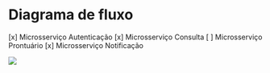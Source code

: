 # Diagrama de fluxo

[x] Microsserviço Autenticação
[x] Microsserviço Consulta
[ ] Microsserviço Prontuário
[x] Microsserviço Notificação

[![](https://mermaid.ink/img/pako:eNqtWs1y2zYQfhUOT_GMFFugZFE6tJOxlUxm7MRju5dKPsAkJGMqEip_3CSyH6CPkemh00OfQi9WEPwRAAIEpNQXS-TuAtjv-xYL2Fs3ICFyp-5yTf4InmCSOfeXTvWziOtPOMYBJoM3bz7Gu3_pp5MTp9__ycnwhvTzNIcJfbm3TlC6IWkGB8xoiSPq-B5HJydyQNAVELQDgjog0AT0ugJ6e-tnlOAlDmA_SFCI4gBDnDL7l0-7v8hLMYTXDLF3S_PHVQI3T84FDGGaJTBxaOzddxp8b1T8CInZ7v50ot0_IQ7Iz6-iHY6XJIlgP4QhSfsRKmzmi8XH8rFzcXvdc2ISoZ6DIojXPSdF8RN0kEMTguis15h6osXioSvsBgYYxRniA9-8VwVuBQrqddZzm998vrt3TmGe0Yg0gQEkp43RaWn0oA3SzKQ7TG0mB2p4Nb9FAXpEzYMHHqRW_ktg73D0osy30bOkhDqnZjhZDDmPNnBJjuoR5cDMqcmTCQedNYpDJe1nX4J1jm1IDyxIz-wrXl2iJY4RCzF1rku_hw63hkmC401NnK78BiTKI04LTABUUmoFoHLJ9brm88vZ1ex-JnE3RGuUwURHWHAQYYGCsFyujI4iX4V0GYFgERT5soDiMFfOgDlKee4EQaAtMNP2FtFC-Y0W6yuywh2J9yxIuy5CKCs1pdCdkkKiq7oan84qFqpDCKOqimfzRVeEpcENMXQVWLVvbi-4PfR5973Yk1I5fSuUULqQ31A8_0A_Ouxjpwo8hQr4NBg9RRmI6zdjy2Lox1OH5ZzUI7VGUCW0CzhLJ31_w_K5R0Mrnr2JQtdwRa2hUmsUXTZe4tRGevWXFkwIKXVzSOqwF84GUopU2xVxQlTH0rcnVaia1uzbvqPQ1WVPUZd5O_PkpU1atWb5rVC9PC0AjUXd86oaUgmlJV7TgbrguUgKaAISp_k6kyYqeOtQ2aD09xynsAOV2qQB5cNsj8ljngZ6QIYGQOTdo1yGDYOaJes51ISrWFR_N_NoZJg2zSzsxyRjmqSltmhgV7gI6cSQvS2mWBvs_qaVq1UbBXQY2lKeO0EQSDfUJF-5g6uYoraRtKB2bb8XpjbSJLimt5hGrXhalgeIaE2B4aaXKnV0xYwczkio2VKISgINocr3OjadG7tFOb6QwnNjSTk_IBsi1NQ5y9UZeZflVZdVG-kZU1pwsqXcfyaVI1WwXq2wHqWOMb_5hc9s8_50isPWQbSy6j-zg_P2omZg1bXITQtKEsJVhVuUkYTqtXgsh44pYmnKTuM877afyud0DEHd8kgyX4FVgVCRZ2wkjwoKBrWc2-7Ml2oXM9qZbr4rEzJr4cW6Fk2OrYDgwrRybYBCENf4gNHKpSo8JVkKyWhLs4Xw0eoNYBygNYxoI0k011rMQNcg6KPxUo5oHqiYQ-II47X33XIsTmD10ZrbeEsblZj3LS43CrDUND_1Tl03oySIpkhw3L6jx6WwEBp9w1oM7qVJ4N7RAvcPFDg_q2qHlhJvwEU6cvDZtkGkLXuBhbYBmHQ70LCG7Zj56KIo64lnQF6oJ76hKshDdlYG_3-pDEB3h8IayXIqfEMtrNa2lHTzFBxRT5TcBQcWFS0LPWNhUWIGuquLgWTgoBKjItvw4DLD82liLDUGGNX1BtgAp686ni1knUoHh0UxlR9wGLBHT00bS1mKhhYMEcrRRNosxZIkcKN94QBkW6tbh9bZFvzA1YPi5Ats7h-Evy6dGU7z-hMw-KGbCPXxGNhfRwirGFisQibD6Ih7iTZ-qssJYMZJ_GPUWRdAHRcVwBorzXUFsAJFnOygCwfl1cVIITTbRgDoO4HWMLKp23MjRJOBQ3fqbgvHhZs9oQgt3Cn9GKIlpOtbuIv4lZrCPCN3X-PAnWZJjnpuvglhhi4xpLKO6ocoxHSHuy7_jYD9N0HP3cD4V0IaE_rVnW7dL-504I3fnoGJfzbxh_5k5PXcr_ThALwd-t4YjIDn-ZMz33_tud-Y_-DtyB_5k_EYgJEH6O-em5B89eROl3Cdotf_AB1IYRY?type=png)](https://mermaid.live/edit#pako:eNqtWs1y2zYQfhUOT_GMFFugZFE6tJOxlUxm7MRju5dKPsAkJGMqEip_3CSyH6CPkemh00OfQi9WEPwRAAIEpNQXS-TuAtjv-xYL2Fs3ICFyp-5yTf4InmCSOfeXTvWziOtPOMYBJoM3bz7Gu3_pp5MTp9__ycnwhvTzNIcJfbm3TlC6IWkGB8xoiSPq-B5HJydyQNAVELQDgjog0AT0ugJ6e-tnlOAlDmA_SFCI4gBDnDL7l0-7v8hLMYTXDLF3S_PHVQI3T84FDGGaJTBxaOzddxp8b1T8CInZ7v50ot0_IQ7Iz6-iHY6XJIlgP4QhSfsRKmzmi8XH8rFzcXvdc2ISoZ6DIojXPSdF8RN0kEMTguis15h6osXioSvsBgYYxRniA9-8VwVuBQrqddZzm998vrt3TmGe0Yg0gQEkp43RaWn0oA3SzKQ7TG0mB2p4Nb9FAXpEzYMHHqRW_ktg73D0osy30bOkhDqnZjhZDDmPNnBJjuoR5cDMqcmTCQedNYpDJe1nX4J1jm1IDyxIz-wrXl2iJY4RCzF1rku_hw63hkmC401NnK78BiTKI04LTABUUmoFoHLJ9brm88vZ1ex-JnE3RGuUwURHWHAQYYGCsFyujI4iX4V0GYFgERT5soDiMFfOgDlKee4EQaAtMNP2FtFC-Y0W6yuywh2J9yxIuy5CKCs1pdCdkkKiq7oan84qFqpDCKOqimfzRVeEpcENMXQVWLVvbi-4PfR5973Yk1I5fSuUULqQ31A8_0A_Ouxjpwo8hQr4NBg9RRmI6zdjy2Lox1OH5ZzUI7VGUCW0CzhLJ31_w_K5R0Mrnr2JQtdwRa2hUmsUXTZe4tRGevWXFkwIKXVzSOqwF84GUopU2xVxQlTH0rcnVaia1uzbvqPQ1WVPUZd5O_PkpU1atWb5rVC9PC0AjUXd86oaUgmlJV7TgbrguUgKaAISp_k6kyYqeOtQ2aD09xynsAOV2qQB5cNsj8ljngZ6QIYGQOTdo1yGDYOaJes51ISrWFR_N_NoZJg2zSzsxyRjmqSltmhgV7gI6cSQvS2mWBvs_qaVq1UbBXQY2lKeO0EQSDfUJF-5g6uYoraRtKB2bb8XpjbSJLimt5hGrXhalgeIaE2B4aaXKnV0xYwczkio2VKISgINocr3OjadG7tFOb6QwnNjSTk_IBsi1NQ5y9UZeZflVZdVG-kZU1pwsqXcfyaVI1WwXq2wHqWOMb_5hc9s8_50isPWQbSy6j-zg_P2omZg1bXITQtKEsJVhVuUkYTqtXgsh44pYmnKTuM877afyud0DEHd8kgyX4FVgVCRZ2wkjwoKBrWc2-7Ml2oXM9qZbr4rEzJr4cW6Fk2OrYDgwrRybYBCENf4gNHKpSo8JVkKyWhLs4Xw0eoNYBygNYxoI0k011rMQNcg6KPxUo5oHqiYQ-II47X33XIsTmD10ZrbeEsblZj3LS43CrDUND_1Tl03oySIpkhw3L6jx6WwEBp9w1oM7qVJ4N7RAvcPFDg_q2qHlhJvwEU6cvDZtkGkLXuBhbYBmHQ70LCG7Zj56KIo64lnQF6oJ76hKshDdlYG_3-pDEB3h8IayXIqfEMtrNa2lHTzFBxRT5TcBQcWFS0LPWNhUWIGuquLgWTgoBKjItvw4DLD82liLDUGGNX1BtgAp686ni1knUoHh0UxlR9wGLBHT00bS1mKhhYMEcrRRNosxZIkcKN94QBkW6tbh9bZFvzA1YPi5Ats7h-Evy6dGU7z-hMw-KGbCPXxGNhfRwirGFisQibD6Ih7iTZ-qssJYMZJ_GPUWRdAHRcVwBorzXUFsAJFnOygCwfl1cVIITTbRgDoO4HWMLKp23MjRJOBQ3fqbgvHhZs9oQgt3Cn9GKIlpOtbuIv4lZrCPCN3X-PAnWZJjnpuvglhhi4xpLKO6ocoxHSHuy7_jYD9N0HP3cD4V0IaE_rVnW7dL-504I3fnoGJfzbxh_5k5PXcr_ThALwd-t4YjIDn-ZMz33_tud-Y_-DtyB_5k_EYgJEH6O-em5B89eROl3Cdotf_AB1IYRY)